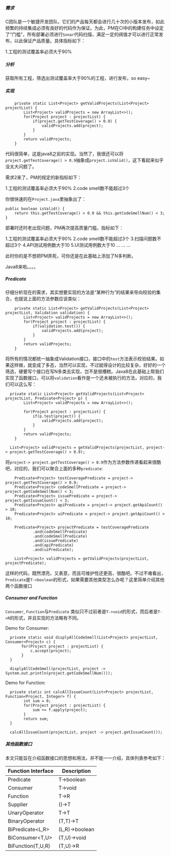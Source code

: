 ##### 需求

C团队是一个敏捷开发团队，它们的产品每天都会进行几十次的小版本发布，如此频繁的持续集成必须有良好的代码作为保证。为此，PM在CI中的构建任务中设定了“门槛”，所有部署必须进行`Sonar`代码扫描，满足一定的阀值才可以进行正常发布，以此保证产品质量。具体指标如下：

1.工程的测试覆盖率必须大于90%

##### 分析

获取所有工程，筛选出测试覆盖率大于90%的工程，进行发布，so easy~

##### 实现

```
    private static List<Project> getValidProjects(List<Project> projectList) {
        List<Project> validProjects = new ArrayList<>();
        for(Project project : projectList) {
            if(project.getTestCoverage() > 0.9) {
                validProjects.add(project);
            }
        }
        return validProjects;
    }

```

代码很简单，这是java8之前的实现。当然了，我很还可以将`project.getTestCoverage() > 0.9`抽象成`project.isValid()`，这下看起来似乎没太大问题了。

需求2来了，PM的规定的新指标如下：

1.工程的测试覆盖率必须大于90%
2.code smell数不能超过3个

你很快速的在`Project.java`里抽象出了：

```
public boolean isValid() {
    return this.getTestCoverage() > 0.9 && this.getCodeSmellNum() < 3;
}
```

部署时还时老出现问题，PM再次提高质量门槛，指标如下：

1.工程的测试覆盖率必须大于90%
2.code smell数不能超过3个
3.扫描问题数不超过3个
4.API测试用例数大于10
5.UI测试用例数大于10
...
...
...

此时你的是不想把PM弄死，可你还是在此基础上添加了N多判断。

Java8来啦。。。。

##### Predicate

仔细分析现在的需求，其实想要实现的方法是“某种行为”的结果来导向校验的集合，也就说上面的方法参数应该类似：

```
    private static List<Project> getValidProjects(List<Project> projectList, Validation validation) {
        List<Project> validProjects = new ArrayList<>();
        for(Project project : projectList) {
            if(validation.test()) {
                validProjects.add(project);
            }
        }
        return validProjects;
    }

```

将所有的情况都统一抽象成Validation接口，接口中的`test`方法表示校验结果。如果这样做，就变成了多态，当然可以实现，不过就得设计的比较复杂，好好的一个筛选，硬要写个接口在写N多类去实现，岂不是很槽糕。Java8在此基础上帮我们实现了函数接口，可以将`validation`看作是一个还未被执行的方法，对应的，我们可以这么写：

```
  private static List<Project> getValidProjects(List<Project> projectList, Predicate<Project> p) {
        List<Project> validProjects = new ArrayList<>();

        for(Project project : projectList) {
            if(p.test(project)) {
                validProjects.add(project);
            }
        }
        return validProjects;
    }
```

```
  List<Project> validProjects = getValidProjects(projectList, project-> project.getTestCoverage() > 0.9);
```


将`project-> project.getTestCoverage() > 0.9`作为方法参数传递看起来很酷吧，对应的，我们可以聚合上面的多种`predicate`:

```
    Predicate<Project> testCoveragePredicate = project-> project.getTestCoverage() > 0.9;
    Predicate<Project> codeSmellPredicate = project-> project.getCodeSmellNum() < 3;
    Predicate<Project> issuePredicate = project-> project.getIssueCount() < 3;
    Predicate<Project> apiPredicate = project-> project.getApiCount() > 10;
    Predicate<Project> uiPredicate = project-> project.getApiCount() > 10;

    Predicate<Project> projectPredicate = testCoveragePredicate
            .and(codeSmellPredicate)
            .and(codeSmellPredicate)
            .and(issuePredicate)
            .and(apiPredicate)
            .and(uiPredicate);

    List<Project> validProjects = getValidProjects(projectList, projectPredicate);
```

这样的代码，既然漂亮，又表意，而且可维护性还更高，很酷吧。不过不难看出，`Predicate`是`T->boolean`的形式，如果需要其他类型怎么办呢？这里简单介绍其他两个函数接口

##### Consumer and Function

`Consumer`, `Function`与`Predicate` 类似只不过前者是`T->void`的形式，而后者是`T->R`的形式，并且实现的方法略有不同。

Demo for Consumer: 

```
  private static void displyAllCodeSmell(List<Project> projectList, Consumer<Project> c) {
       for(Project project : projectList) {
           c.accept(project);
       }
  }
```

```
  displyAllCodeSmell(projectList, project -> System.out.println(project.getCodeSmellNum()));

```

Demo for Function:

```
  private static int calcAllIssueCount(List<Project> projectList, Function<Project, Integer> f) {
        int sum = 0;
        for(Project project : projectList) {
            sum += f.apply(project);
        }
        return sum;
  }
```

```
  calcAllIssueCount(projectList, project -> project.getIssueCount());
```

##### 其他函数接口

本文只能旨在介绍函数接口的思想和用法，并不能一一介绍，具体列表参考如下：

| Function Interface | Description    |
|--------------------|----------------|
| Predicate<T>       | T->boolean     |
| Consumer<T>        | T->void        |
| Function<T>        | T->R           |
| Supplier<T>        | ()->T          |
| UnaryOperator<T>   | T->T           |
| BinaryOperator<T>  | (T,T)->T       |
| BiPredicate<L,R>   | (L,R)->boolean |
| BiConsumer<T,U>    | (T,U)->void    |
| BiFunction(T,U,R)  | (T,U)->R       |